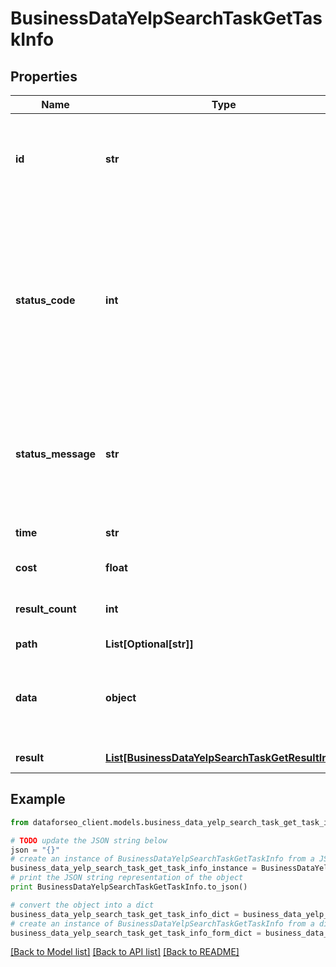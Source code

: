 # BusinessDataYelpSearchTaskGetTaskInfo


## Properties

Name | Type | Description | Notes
------------ | ------------- | ------------- | -------------
**id** | **str** | task identifier unique task identifier in our system in the UUID format | [optional] 
**status_code** | **int** | status code of the task generated by DataForSEO, can be within the following range: 10000-60000 you can find the full list of the response codes here | [optional] 
**status_message** | **str** | informational message of the task you can find the full list of general informational messages here | [optional] 
**time** | **str** | execution time, seconds | [optional] 
**cost** | **float** | total tasks cost, USD | [optional] 
**result_count** | **int** | number of elements in the result array | [optional] 
**path** | **List[Optional[str]]** | URL path | [optional] 
**data** | **object** | contains the same parameters that you specified in the POST request | [optional] 
**result** | [**List[BusinessDataYelpSearchTaskGetResultInfo]**](BusinessDataYelpSearchTaskGetResultInfo.md) | array of results | [optional] 

## Example

```python
from dataforseo_client.models.business_data_yelp_search_task_get_task_info import BusinessDataYelpSearchTaskGetTaskInfo

# TODO update the JSON string below
json = "{}"
# create an instance of BusinessDataYelpSearchTaskGetTaskInfo from a JSON string
business_data_yelp_search_task_get_task_info_instance = BusinessDataYelpSearchTaskGetTaskInfo.from_json(json)
# print the JSON string representation of the object
print BusinessDataYelpSearchTaskGetTaskInfo.to_json()

# convert the object into a dict
business_data_yelp_search_task_get_task_info_dict = business_data_yelp_search_task_get_task_info_instance.to_dict()
# create an instance of BusinessDataYelpSearchTaskGetTaskInfo from a dict
business_data_yelp_search_task_get_task_info_form_dict = business_data_yelp_search_task_get_task_info.from_dict(business_data_yelp_search_task_get_task_info_dict)
```
[[Back to Model list]](../README.md#documentation-for-models) [[Back to API list]](../README.md#documentation-for-api-endpoints) [[Back to README]](../README.md)


